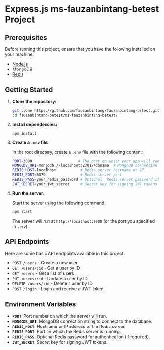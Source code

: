 # Express.js ms-fauzanbintang-betest Project

## Prerequisites

Before running this project, ensure that you have the following installed on your machine:

- [Node.js](https://nodejs.org/en/download/)
- [MongoDB](https://www.mongodb.com/try/download/community)
- [Redis](https://redis.io/download)

## Getting Started

1. **Clone the repository:**

   ```bash
   git clone https://github.com/fauzanbintang/fauzanbintang-betest.git
   cd fauzanbintang-betest/ms-fauzanbintang-betest/
   ```

2. **Install dependencies:**

   ```bash
   npm install
   ```

3. **Create a `.env` file:**

   In the root directory, create a `.env` file with the following content:

   ```bash
   PORT=3000                     # The port on which your app will run
   MONGODB_URI=mongodb://localhost:27017/dbname  # MongoDB connection string
   REDIS_HOST=localhost           # Redis server hostname or IP
   REDIS_PORT=6379                # Redis server port
   REDIS_PASS=your_redis_password # Optional, Redis server password if required
   JWT_SECRET=your_jwt_secret     # Secret key for signing JWT tokens
   ```

4. **Run the server:**

   Start the server using the following command:

   ```bash
   npm start
   ```

   The server will run at `http://localhost:3000` (or the port you specified in `.env`).

## API Endpoints

Here are some basic API endpoints available in this project:

- `POST /users` - Create a new user
- `GET /users/:id` - Get a user by ID
- `GET /users` - Get a list of users
- `PUT /users/:id` - Update a user by ID
- `DELETE /users/:id` - Delete a user by ID
- `POST /login` - Login and receive a JWT token

## Environment Variables

- **`PORT`**: Port number on which the server will run.
- **`MONGODB_URI`**: MongoDB connection string to connect to the database.
- **`REDIS_HOST`**: Hostname or IP address of the Redis server.
- **`REDIS_PORT`**: Port on which the Redis server is running.
- **`REDIS_PASS`**: Optional Redis password for authentication (if required).
- **`JWT_SECRET`**: Secret key for signing JWT tokens.
